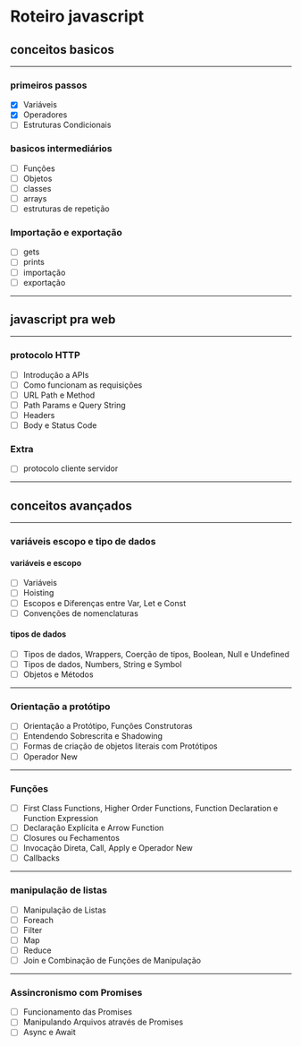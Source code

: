 # Roteiro javascript

## conceitos basicos
---
### primeiros passos

- [X] Variáveis
- [x] Operadores
- [ ] Estruturas Condicionais

### basicos intermediários

- [ ] Funções
- [ ] Objetos
- [ ] classes
- [ ] arrays
- [ ] estruturas de repetição

### Importação e exportação

- [ ] gets
- [ ] prints
- [ ] importação
- [ ] exportação

---

## javascript pra web

---

### protocolo HTTP

- [ ] Introdução a APIs
- [ ] Como funcionam as requisições
- [ ] URL Path e Method
- [ ] Path Params e Query String
- [ ] Headers
- [ ] Body e Status Code

### Extra

- [ ] protocolo cliente servidor
---

## conceitos avançados
---
### variáveis escopo e tipo de dados

#### variáveis e escopo

- [ ] Variáveis
- [ ] Hoisting
- [ ] Escopos e Diferenças entre Var, Let e Const
- [ ] Convenções de nomenclaturas

#### tipos de dados

- [ ] Tipos de dados, Wrappers, Coerção de tipos, Boolean, Null e Undefined
- [ ] Tipos de dados, Numbers, String e Symbol
- [ ] Objetos e Métodos

---
### Orientação a protótipo

- [ ] Orientação a Protótipo, Funções Construtoras
- [ ] Entendendo Sobrescrita e Shadowing
- [ ] Formas de criação de objetos literais com Protótipos
- [ ] Operador New

---
### Funções

- [ ] First Class Functions, Higher Order Functions, Function Declaration e Function Expression
- [ ] Declaração Explícita e Arrow Function
- [ ] Closures ou Fechamentos
- [ ] Invocação Direta, Call, Apply e Operador New
- [ ] Callbacks

---
### manipulação de listas

- [ ]  Manipulação de Listas
- [ ]  Foreach
- [ ]  Filter
- [ ]  Map
- [ ]  Reduce
- [ ]  Join e Combinação de Funções de Manipulação

---
### Assincronismo com Promises
- [ ]  Funcionamento das Promises
- [ ]  Manipulando Arquivos através de Promises
- [ ]  Async e Await
